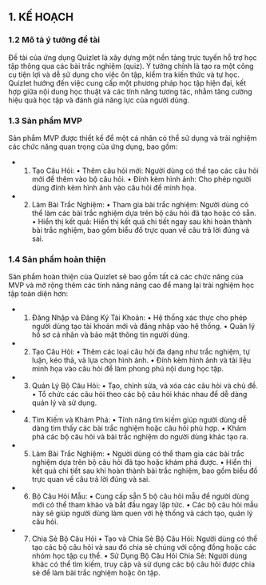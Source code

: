 ## 1. KẾ HOẠCH

### 1.2 Mô tả ý tưởng đề tài
  Đề tài của ứng dụng Quizlet là xây dựng một nền tảng trực tuyến hỗ trợ học tập thông qua các bài trắc nghiệm (quiz). Ý tưởng chính là tạo ra một công cụ tiện lợi và dễ sử dụng cho việc ôn tập, kiểm tra kiến thức và tự học. Quizlet hướng đến việc cung cấp một phương pháp học tập hiện đại, kết hợp giữa nội dung học thuật và các tính năng tương tác, nhằm tăng cường hiệu quả học tập và đánh giá năng lực của người dùng.
### 1.3 Sản phẩm MVP
Sản phẩm MVP được thiết kế để một cá nhân có thể sử dụng và trải nghiệm các chức năng quan trọng của ứng dụng, bao gồm:
- 1.	Tạo Câu Hỏi:
    •	Thêm câu hỏi mới: Người dùng có thể tạo các câu hỏi mới để thêm vào bộ câu hỏi.
    •	Đính kèm hình ảnh: Cho phép người dùng đính kèm hình ảnh vào câu hỏi để minh họa.
- 2.	Làm Bài Trắc Nghiệm:
    •	Tham gia bài trắc nghiệm: Người dùng có thể làm các bài trắc nghiệm dựa trên bộ câu hỏi đã tạo hoặc có sẵn.
    •	Hiển thị kết quả: Hiển thị kết quả chi tiết ngay sau khi hoàn thành bài trắc nghiệm, bao gồm biểu đồ trực quan về câu trả lời đúng và sai.

### 1.4 Sản phẩm hoàn thiện
Sản phẩm hoàn thiện của Quizlet sẽ bao gồm tất cả các chức năng của MVP và mở rộng thêm các tính năng nâng cao để mang lại trải nghiệm học tập toàn diện hơn:
  - 1.	Đăng Nhập và Đăng Ký Tài Khoản:
    •	Hệ thống xác thực cho phép người dùng tạo tài khoản mới và đăng nhập vào hệ thống.
    •	Quản lý hồ sơ cá nhân và bảo mật thông tin người dùng.
  - 2.	Tạo Câu Hỏi:
    •	Thêm các loại câu hỏi đa dạng như trắc nghiệm, tự luận, kéo thả, và lựa chọn hình ảnh.
    •	Đính kèm hình ảnh và tài liệu minh họa vào câu hỏi để làm phong phú nội dung học tập.
  - 3.	Quản Lý Bộ Câu Hỏi:
    •	Tạo, chỉnh sửa, và xóa các câu hỏi và chủ đề.
    •	Tổ chức các câu hỏi theo các bộ câu hỏi khác nhau để dễ dàng quản lý và sử dụng.
  - 4.	Tìm Kiếm và Khám Phá:
    •	Tính năng tìm kiếm giúp người dùng dễ dàng tìm thấy các bài trắc nghiệm hoặc câu hỏi phù hợp.
    •	Khám phá các bộ câu hỏi và bài trắc nghiệm do người dùng khác tạo ra.
  - 5.	Làm Bài Trắc Nghiệm:
    •	Người dùng có thể tham gia các bài trắc nghiệm dựa trên bộ câu hỏi đã tạo hoặc khám phá được.
    •	Hiển thị kết quả chi tiết sau khi hoàn thành bài trắc nghiệm, bao gồm biểu đồ trực quan về câu trả lời đúng và sai.
  - 6.	Bộ Câu Hỏi Mẫu:
    •	Cung cấp sẵn 5 bộ câu hỏi mẫu để người dùng mới có thể tham khảo và bắt đầu ngay lập tức.
    •	Các bộ câu hỏi mẫu này sẽ giúp người dùng làm quen với hệ thống và cách tạo, quản lý câu hỏi.
  - 7.	Chia Sẻ Bộ Câu Hỏi
    •	Tạo và Chia Sẻ Bộ Câu Hỏi: Người dùng có thể tạo các bộ câu hỏi và sau đó chia sẻ chúng với cộng đồng hoặc các nhóm học tập cụ thể.
    •	Sử Dụng Bộ Câu Hỏi Chia Sẻ: Người dùng khác có thể tìm kiếm, truy cập và sử dụng các bộ câu hỏi được chia sẻ để làm bài trắc nghiệm hoặc ôn tập.



